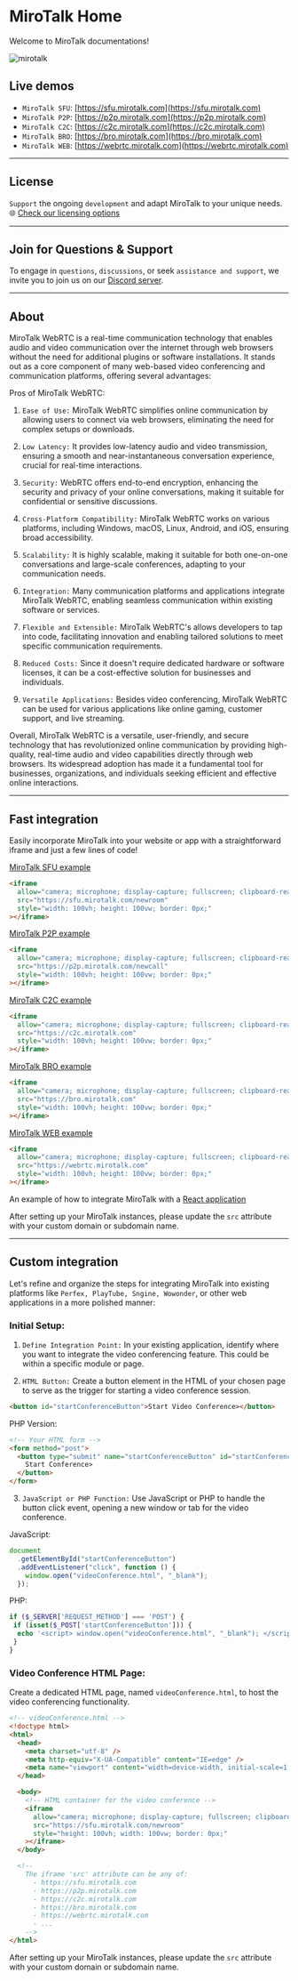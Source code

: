 # MiroTalk Home

Welcome to MiroTalk documentations!

![mirotalk](./images/mirotalk.gif)

## Live demos

- `MiroTalk SFU`: [https://sfu.mirotalk.com](https://sfu.mirotalk.com)
- `MiroTalk P2P`: [https://p2p.mirotalk.com](https://p2p.mirotalk.com)
- `MiroTalk C2C`: [https://c2c.mirotalk.com](https://c2c.mirotalk.com)
- `MiroTalk BRO`: [https://bro.mirotalk.com](https://bro.mirotalk.com)
- `MiroTalk WEB`: [https://webrtc.mirotalk.com](https://webrtc.mirotalk.com)

---

## License

`Support` the ongoing `development` and adapt MiroTalk to your unique needs. 🌐 [Check our licensing options](./license/licensing-options.md)

---

## Join for Questions & Support

To engage in `questions`, `discussions`, or seek `assistance and support`, we invite you to join us on our [Discord server](https://discord.gg/rgGYfeYW3N).

---

## About

MiroTalk WebRTC is a real-time communication technology that enables audio and video communication over the internet through web browsers without the need for additional plugins or software installations. It stands out as a core component of many web-based video conferencing and communication platforms, offering several advantages:

Pros of MiroTalk WebRTC:

1. `Ease of Use:` MiroTalk WebRTC simplifies online communication by allowing users to connect via web browsers, eliminating the need for complex setups or downloads.

2. `Low Latency:` It provides low-latency audio and video transmission, ensuring a smooth and near-instantaneous conversation experience, crucial for real-time interactions.

3. `Security:` WebRTC offers end-to-end encryption, enhancing the security and privacy of your online conversations, making it suitable for confidential or sensitive discussions.

4. `Cross-Platform Compatibility:` MiroTalk WebRTC works on various platforms, including Windows, macOS, Linux, Android, and iOS, ensuring broad accessibility.

5. `Scalability:` It is highly scalable, making it suitable for both one-on-one conversations and large-scale conferences, adapting to your communication needs.

6. `Integration:` Many communication platforms and applications integrate MiroTalk WebRTC, enabling seamless communication within existing software or services.

7. `Flexible and Extensible:` MiroTalk WebRTC's allows developers to tap into code, facilitating innovation and enabling tailored solutions to meet specific communication requirements.

8. `Reduced Costs:` Since it doesn't require dedicated hardware or software licenses, it can be a cost-effective solution for businesses and individuals.

9. `Versatile Applications:` Besides video conferencing, MiroTalk WebRTC can be used for various applications like online gaming, customer support, and live streaming.

Overall, MiroTalk WebRTC is a versatile, user-friendly, and secure technology that has revolutionized online communication by providing high-quality, real-time audio and video capabilities directly through web browsers. Its widespread adoption has made it a fundamental tool for businesses, organizations, and individuals seeking efficient and effective online interactions.

---

## Fast integration

Easily incorporate MiroTalk into your website or app with a straightforward iframe and just a few lines of code!

[MiroTalk SFU example](https://codepen.io/Miroslav-Pejic/pen/LYXRbmE)

```html
<iframe
  allow="camera; microphone; display-capture; fullscreen; clipboard-read; clipboard-write; autoplay"
  src="https://sfu.mirotalk.com/newroom"
  style="width: 100vh; height: 100vw; border: 0px;"
></iframe>
```

[MiroTalk P2P example](https://codepen.io/Miroslav-Pejic/pen/jOQMVzx)

```html
<iframe
  allow="camera; microphone; display-capture; fullscreen; clipboard-read; clipboard-write; autoplay"
  src="https://p2p.mirotalk.com/newcall"
  style="width: 100vh; height: 100vw; border: 0px;"
></iframe>
```

[MiroTalk C2C example](https://codepen.io/Miroslav-Pejic/pen/ExOgNbJ)

```html
<iframe
  allow="camera; microphone; display-capture; fullscreen; clipboard-read; clipboard-write; autoplay"
  src="https://c2c.mirotalk.com"
  style="width: 100vh; height: 100vw; border: 0px;"
></iframe>
```

[MiroTalk BRO example](https://codepen.io/Miroslav-Pejic/pen/OJaRbZg)

```html
<iframe
  allow="camera; microphone; display-capture; fullscreen; clipboard-read; clipboard-write; autoplay"
  src="https://bro.mirotalk.com"
  style="width: 100vh; height: 100vw; border: 0px;"
></iframe>
```

[MiroTalk WEB example](https://codepen.io/Miroslav-Pejic/pen/jOQMVxx)

```html
<iframe
  allow="camera; microphone; display-capture; fullscreen; clipboard-read; clipboard-write; autoplay"
  src="https://webrtc.mirotalk.com"
  style="width: 100vh; height: 100vw; border: 0px;"
></iframe>
```

An example of how to integrate MiroTalk with a [React application](https://codepen.io/Miroslav-Pejic/pen/QWzmGaZ)

After setting up your MiroTalk instances, please update the `src` attribute with your custom domain or subdomain name.

---

## Custom integration

Let's refine and organize the steps for integrating MiroTalk into existing platforms like `Perfex, PlayTube, Sngine, Wowonder`, or other web applications in a more polished manner:

### Initial Setup:

1. `Define Integration Point:`
   In your existing application, identify where you want to integrate the video conferencing feature. This could be within a specific module or page.

2. `HTML Button:`
   Create a button element in the HTML of your chosen page to serve as the trigger for starting a video conference session.

```html
<button id="startConferenceButton">Start Video Conference></button>
```

PHP Version:

```html
<!-- Your HTML form -->
<form method="post">
  <button type="submit" name="startConferenceButton" id="startConferenceButton">
    Start Conference>
  </button>
</form>
```

3. `JavaScript or PHP Function:`
   Use JavaScript or PHP to handle the button click event, opening a new window or tab for the video conference.

JavaScript:

```javascript
document
  .getElementById("startConferenceButton")
  .addEventListener("click", function () {
    window.open("videoConference.html", "_blank");
  });
```

PHP:

```php
if ($_SERVER['REQUEST_METHOD'] === 'POST') {
 if (isset($_POST['startConferenceButton'])) {
  echo '<script> window.open("videoConference.html", "_blank"); </script>';
 }
}
```

### Video Conference HTML Page:

Create a dedicated HTML page, named `videoConference.html`, to host the video conferencing functionality.

```html
<!-- videoConference.html -->
<!doctype html>
<html>
  <head>
    <meta charset="utf-8" />
    <meta http-equiv="X-UA-Compatible" content="IE=edge" />
    <meta name="viewport" content="width=device-width, initial-scale=1.0" />
  </head>

  <body>
    <!-- HTML container for the video conference -->
    <iframe
      allow="camera; microphone; display-capture; fullscreen; clipboard-read; clipboard-write; autoplay"
      src="https://sfu.mirotalk.com/newroom"
      style="height: 100vh; width: 100vw; border: 0px;"
    ></iframe>
  </body>

  <!--
    The iframe 'src' attribute can be any of:
      - https://sfu.mirotalk.com
      - https://p2p.mirotalk.com
      - https://c2c.mirotalk.com
      - https://bro.mirotalk.com
      - https://webrtc.mirotalk.com
      - ...
	-->
</html>
```

After setting up your MiroTalk instances, please update the `src` attribute with your custom domain or subdomain name.
